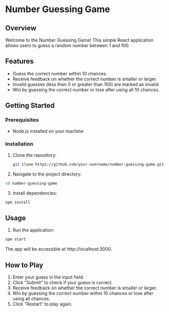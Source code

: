 # Number Guessing Game

## Overview

Welcome to the Number Guessing Game! This simple React application allows users to guess a random number between 1 and 100.

## Features

- Guess the correct number within 10 chances.
- Receive feedback on whether the correct number is smaller or larger.
- Invalid guesses (less than 0 or greater than 100) are marked as invalid.
- Win by guessing the correct number or lose after using all 10 chances.

## Getting Started

### Prerequisites

- Node.js installed on your machine

### Installation

1. Clone the repository:

   ```bash
   git clone https://github.com/your-username/number-guessing-game.git
   ```

2. Navigate to the project directory:
  ```bash
  cd number-guessing-game
  ```

3. Install dependencies:
  ```bash
  npm install
  ```

## Usage

1. Run the application:

  ```bash
  npm start
  ```


The app will be accessible at http://localhost:3000.

## How to Play
1. Enter your guess in the input field.
2. Click "Submit" to check if your guess is correct.
3. Receive feedback on whether the correct number is smaller or larger.
4. Win by guessing the correct number within 10 chances or lose after using all chances.
5. Click "Restart" to play again.






